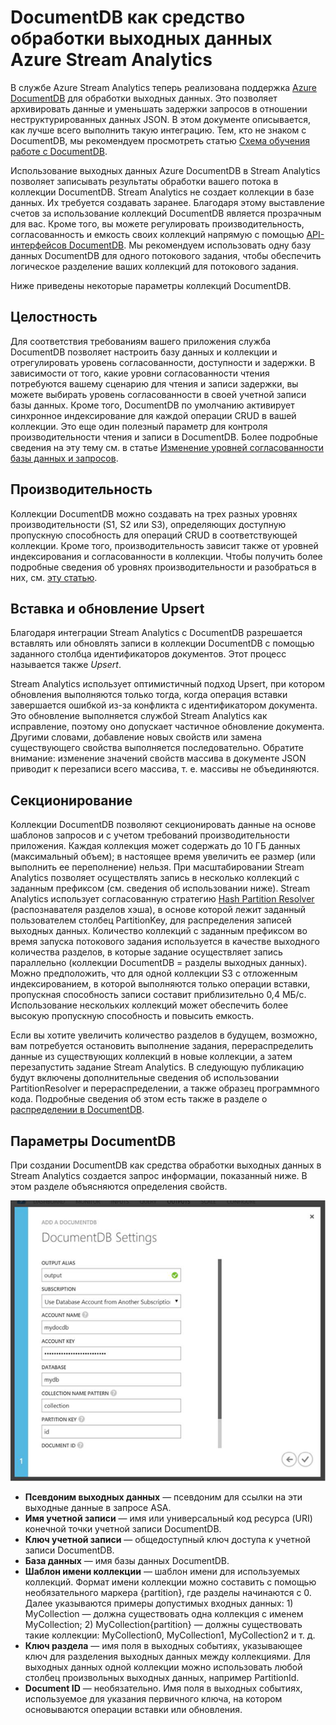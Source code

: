 <properties 
	pageTitle="Сведения о выходных данных DocumentDB | Microsoft Azure" 
	description="DocumentDB как средство обработки выходных данных Azure Stream Analytics"
	keywords="выходные данные documentdb, выходные данные docdb, stream analytics и documentdb"
	documentationCenter=""
	services="stream-analytics"
	authors="jeffstokes72" 
	manager="paulettm" 
	editor="cgronlun"/>

<tags 
	ms.service="stream-analytics" 
	ms.devlang="na" 
	ms.topic="article" 
	ms.tgt_pltfrm="na" 
	ms.workload="data-services" 
	ms.date="10/29/2015" 
	ms.author="jeffstok"/>

# DocumentDB как средство обработки выходных данных Azure Stream Analytics

В службе Azure Stream Analytics теперь реализована поддержка [Azure DocumentDB](http://azure.microsoft.com/services/documentdb/) для обработки выходных данных. Это позволяет архивировать данные и уменьшать задержки запросов в отношении неструктурированных данных JSON. В этом документе описывается, как лучше всего выполнить такую интеграцию. Тем, кто не знаком с DocumentDB, мы рекомендуем просмотреть статью [Схема обучения работе с DocumentDB](../articles/documentdb-get-started.md/).

Использование выходных данных Azure DocumentDB в Stream Analytics позволяет записывать результаты обработки вашего потока в коллекции DocumentDB. Stream Analytics не создает коллекции в базе данных. Их требуется создавать заранее. Благодаря этому выставление счетов за использование коллекций DocumentDB является прозрачным для вас. Кроме того, вы можете регулировать производительность, согласованность и емкость своих коллекций напрямую с помощью [API-интерфейсов DocumentDB](https://msdn.microsoft.com/library/azure/dn781481.aspx). Мы рекомендуем использовать одну базу данных DocumentDB для одного потокового задания, чтобы обеспечить логическое разделение ваших коллекций для потокового задания.

Ниже приведены некоторые параметры коллекций DocumentDB.

## Целостность

Для соответствия требованиям вашего приложения служба DocumentDB позволяет настроить базу данных и коллекции и отрегулировать уровень согласованности, доступности и задержки. В зависимости от того, какие уровни согласованности чтения потребуются вашему сценарию для чтения и записи задержки, вы можете выбирать уровень согласованности в своей учетной записи базы данных. Кроме того, DocumentDB по умолчанию активирует синхронное индексирование для каждой операции CRUD в вашей коллекции. Это еще один полезный параметр для контроля производительности чтения и записи в DocumentDB. Более подробные сведения на эту тему см. в статье [Изменение уровней согласованности базы данных и запросов](../articles/documentdb-consistency-levels.md).

## Производительность

Коллекции DocumentDB можно создавать на трех разных уровнях производительности (S1, S2 или S3), определяющих доступную пропускную способность для операций CRUD в соответствующей коллекции. Кроме того, производительность зависит также от уровней индексирования и согласованности в коллекции. Чтобы получить более подробные сведения об уровнях производительности и разобраться в них, см. [эту статью](../articles/documentdb-performance-levels.md).

## Вставка и обновление Upsert

Благодаря интеграции Stream Analytics с DocumentDB разрешается вставлять или обновлять записи в коллекции DocumentDB с помощью заданного столбца идентификаторов документов. Этот процесс называется также *Upsert*.

Stream Analytics использует оптимистичный подход Upsert, при котором обновления выполняются только тогда, когда операция вставки завершается ошибкой из-за конфликта с идентификатором документа. Это обновление выполняется службой Stream Analytics как исправление, поэтому оно допускает частичное обновление документа. Другими словами, добавление новых свойств или замена существующего свойства выполняется последовательно. Обратите внимание: изменение значений свойств массива в документе JSON приводит к перезаписи всего массива, т. е. массивы не объединяются.

## Секционирование

Коллекции DocumentDB позволяют секционировать данные на основе шаблонов запросов и с учетом требований производительности приложения. Каждая коллекция может содержать до 10 ГБ данных (максимальный объем); в настоящее время увеличить ее размер (или выполнить ее переполнение) нельзя. При масштабировании Stream Analytics позволяет осуществлять запись в несколько коллекций с заданным префиксом (см. сведения об использовании ниже). Stream Analytics использует согласованную стратегию [Hash Partition Resolver](https://msdn.microsoft.com/library/azure/microsoft.azure.documents.partitioning.hashpartitionresolver.aspx) (распознавателя разделов хэша), в основе которой лежит заданный пользователем столбец PartitionKey, для распределения записей выходных данных. Количество коллекций с заданным префиксом во время запуска потокового задания используется в качестве выходного количества разделов, в которые задание осуществляет запись параллельно (коллекции DocumentDB = разделы выходных данных). Можно предположить, что для одной коллекции S3 с отложенным индексированием, в которой выполняются только операции вставки, пропускная способность записи составит приблизительно 0,4 МБ/с. Использование нескольких коллекций может обеспечить более высокую пропускную способность и повысить емкость.

Если вы хотите увеличить количество разделов в будущем, возможно, вам потребуется остановить выполнение задания, перераспределить данные из существующих коллекций в новые коллекции, а затем перезапустить задание Stream Analytics. В следующую публикацию будут включены дополнительные сведения об использовании PartitionResolver и перераспределении, а также образец программного кода. Подробные сведения об этом есть также в разделе о [распределении в DocumentDB](../articles/documentdb-partition-data.md#developing-a-partitioned-application).

## Параметры DocumentDB

При создании DocumentDB как средства обработки выходных данных в Stream Analytics создается запрос информации, показанный ниже. В этом разделе объясняются определения свойств.
  
![экран выходных данных documentdb stream analytics](media/stream-analytics-documentdb-output/stream-analytics-documentdb-output.png)

-   **Псевдоним выходных данных** — псевдоним для ссылки на эти выходные данные в запросе ASA.  
-   **Имя учетной записи** — имя или универсальный код ресурса (URI) конечной точки учетной записи DocumentDB.  
-   **Ключ учетной записи** — общедоступный ключ доступа к учетной записи DocumentDB.  
-   **База данных** — имя базы данных DocumentDB.  
-   **Шаблон имени коллекции** — шаблон имени для используемых коллекций. Формат имени коллекции можно составить с помощью необязательного маркера {partition}, где разделы начинаются с 0. Далее указываются примеры допустимых входных данных: 1) MyCollection — должна существовать одна коллекция с именем MyCollection; 2) MyCollection{partition} — должны существовать такие коллекции: MyCollection0, MyCollection1, MyCollection2 и т. д.  
-   **Ключ раздела** — имя поля в выходных событиях, указывающее ключ для разделения выходных данных между коллекциями. Для выходных данных одной коллекции можно использовать любой столбец произвольных выходных данных, например PartitionId.  
-   **Document ID** — необязательно. Имя поля в выходных событиях, используемое для указания первичного ключа, на котором основываются операции вставки или обновления.  

<!---HONumber=Nov15_HO1-->